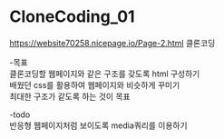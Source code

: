 # CloneCoding_01

https://website70258.nicepage.io/Page-2.html
클론코딩

-목표<br>
클론코딩할 웹페이지와 같은 구조를 갖도록 html 구성하기<br>
배웠던 css를 활용하여 웹페이지와 비슷하게 꾸미기<br>
최대한 구조가 같도록 하는 것이 목표<br>

-todo<br>
반응형 웹페이지처럼 보이도록 media쿼리를 이용하기
